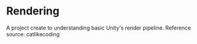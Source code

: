 # Rendering
 A project create to understanding basic Unity's render pipeline. Reference source: catlikecoding
